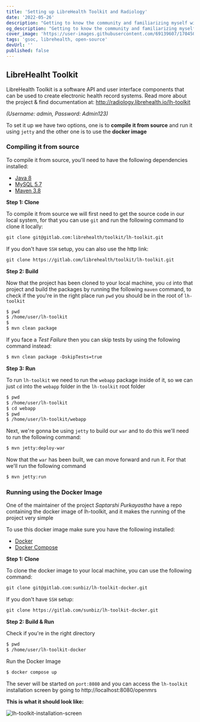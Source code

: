 ```yaml
---
title: 'Setting up LibreHealth Toolkit and Radiology'
date: '2022-05-26'
description: "Getting to know the community and familiarizing myself with LibreHealht's codebase and their working style."
og_description: "Getting to know the community and familiarizing myself with LibreHealht's codebase and their working style."
cover_image: 'https://user-images.githubusercontent.com/69139607/170450651-bfe6ef15-5634-473d-908f-d95dab890113.png'
tags: 'gsoc, librehealth, open-source'
devUrl: ''
published: false
---
```


## LibreHealht Toolkit

LibreHealth Toolkit is a software API and user interface components that can be used to create electronic health record systems.
Read more about the project & find documentation at: http://radiology.librehealth.io/lh-toolkit

_(Username: admin, Password: Admin123)_

To set it up we have two options, one is to **compile it from source** and run it using `jetty` and the other one is to use
the **docker image**

### Compiling it from source

To compile it from source, you'll need to have the following dependencies installed:

- [Java 8](https://www.oracle.com/in/java/technologies/javase/javase8-archive-downloads.html)
- [MySQL 5.7](https://dev.mysql.com/downloads/mysql/5.7.html)
- [Maven 3.8](https://www.baeldung.com/install-maven-on-windows-linux-mac)

**Step 1: Clone**

To compile it from source we will first need to get the source code in our local system, for that you can use `git` and
run the following command to clone it locally:

```txt
git clone git@gitlab.com:librehealth/toolkit/lh-toolkit.git
```

If you don't have `SSH` setup, you can also use the http link:

```txt
git clone https://gitlab.com/librehealth/toolkit/lh-toolkit.git
```

**Step 2: Build**

Now that the project has been cloned to your local machine, you `cd` into that project and build the packages by running
the following `maven` command, to check if the you're in the right place run `pwd` you should be in the root of
`lh-toolkit`

```txt
$ pwd
$ /home/user/lh-toolkit
$
$ mvn clean package
```

If you face a _Test Failure_ then you can skip tests by using the following command instead:

```txt
$ mvn clean package -DskipTests=true
```

**Step 3: Run**

To run `lh-toolkit` we need to run the `webapp` package inside of it, so we can just `cd` into the `webapp` folder in
the `lh-toolkit` root folder

```txt
$ pwd
$ /home/user/lh-toolkit
$ cd webapp
$ pwd
$ /home/user/lh-toolkit/webapp
```

Next, we're gonna be using `jetty` to build our `war` and to do this we'll need to run the following command:

```txt
$ mvn jetty:deploy-war
```

Now that the `war` has been built, we can move forward and run it. For that we'll run the following command

```txt
$ mvn jetty:run
```

### Running using the Docker Image

One of the maintainer of the project _Saptarshi Purkayastha_ have a repo containing the docker image of lh-toolkit, and
it makes the running of the project very simple

To use this docker image make sure you have the following installed:

- [Docker](https://docs.docker.com/)
- [Docker Compose](https://docs.docker.com/compose/install/)

**Step 1: Clone**

To clone the docker image to your local machine, you can use the following command:

```txt
git clone git@gitlab.com:sunbiz/lh-toolkit-docker.git
```

If you don't have `SSH` setup:

```txt
git clone https://gitlab.com/sunbiz/lh-toolkit-docker.git
```

**Step 2: Build & Run**

Check if you're in the right directory

```txt
$ pwd
$ /home/user/lh-toolkit-docker
```

Run the Docker Image

```txt
$ docker compose up
```

The sever will be started on `port:8080` and you can access the `lh-toolkit` installation screen by going to
http://localhost:8080/openmrs

**This is what it should look like:**

![lh-toolkit-installation-screen](https://gitlab.com/librehealth/toolkit/lh-toolkit-docs-devguide/-/raw/master/13.JPG)
